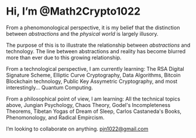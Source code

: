# Hi, I’m @Math2Crypto1022
 <p> From a phenomonological perspective, it is my belief that the distinction
      between <i>abstractions</i> and the <i>physical world</i> is largely illusory.
</p>      
<p>The purpose of this is to illustrate the relationship between <i>abstractions</i>
      and technology. The line between abstractions and reality has become blurred more than ever due to this growing relationship.

<p>From a technological perspective, I am currently learning: The RSA Digital Signature Scheme, Elliptic Curve Cryptography, Data Algorithms, Bitcoin Blockchain technology, Public Key Assymetric Cryptography, and most interestingly... Quantum Computing.
      </p>
<p>From a philosophical point of view, I am learning: All the technical topics above, Jungian Psychology, Chaos Theory, Godel's Incompleteness Theorems, Tibetan Yogas of Dream of Sleep, Carlos Castaneda's Books, Phenomonology, and Radical Empircism.
      </p>
      
I’m looking to collaborate on anything.
 pjn1022@gmail.com

<!---
Math2Crypto1022/Math2Crypto1022 is a ✨ special ✨ repository because its `README.md` (this file) appears on your GitHub profile.
You can click the Preview link to take a look at your changes.
--->
